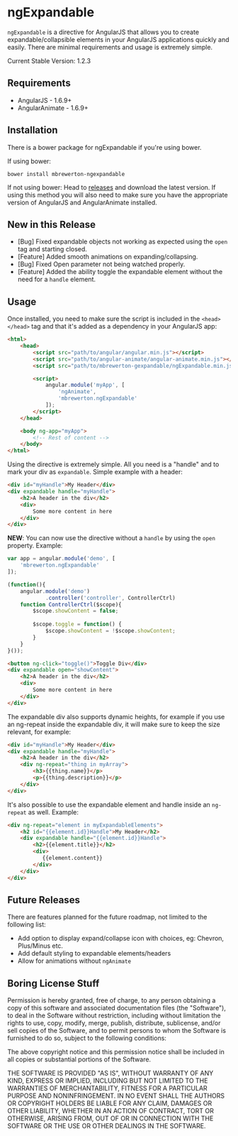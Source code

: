 # ngExpandable
`ngExpandable` is a directive for AngularJS that allows you to create expandable/collapsible elements in your AngularJS applications quickly and easily. There are minimal requirements and usage is extremely simple.

Current Stable Version: 1.2.3

## Requirements
- AngularJS - 1.6.9+ 
- AngularAnimate - 1.6.9+

## Installation
There is a bower package for ngExpandable if you're using bower.

If using bower:
```
bower install mbrewerton-ngexpandable
```

If not using bower:
Head to [releases](https://github.com/mbrewerton/NgExpandable/releases) and download the latest version. If using this method you will also need to make sure you have the appropriate version of AngularJS and AngularAnimate installed.

## New in this Release
- [Bug] Fixed expandable objects not working as expected using the `open` tag and starting closed.
- [Feature] Added smooth animations on expanding/collapsing.
- [Bug] Fixed Open parameter not being watched properly.
- [Feature] Added the ability toggle the expandable element without the need for a `handle` element.

## Usage
Once installed, you need to make sure the script is included in the `<head></head>` tag and that it's added as a dependency in your AngularJS app:
```html
<html>
    <head>
        <script src="path/to/angular/angular.min.js"></script>
        <script src="path/to/angular-animate/angular-animate.min.js"></script>
        <script src="path/to/mbrewerton-gexpandable/ngExpandable.min.js"></script>

        <script>
            angular.module('myApp', [
                'ngAnimate',
                'mbrewerton.ngExpandable'
            ]);
        </script>
    </head>

    <body ng-app="myApp">
        <!-- Rest of content -->
    </body>
</html>
```

Using the directive is extremely simple. All you need is a "handle" and to mark your div as `expandable`. Simple example with a header:

```html
<div id="myHandle">My Header</div>
<div expandable handle="myHandle">
    <h2>A header in the div</h2>
    <div>
        Some more content in here
    </div>
</div>
```

**NEW**: You can now use the directive without a `handle` by using the `open` property. Example:
```js
var app = angular.module('demo', [
    'mbrewerton.ngExpandable'
]);

(function(){            
    angular.module('demo')
            .controller('controller', ControllerCtrl)
    function ControllerCtrl($scope){
        $scope.showContent = false;
        
        $scope.toggle = function() {
            $scope.showContent = !$scope.showContent;
        }
    }            
}());
```
```html
<button ng-click="toggle()">Toggle Div</div>
<div expandable open="showContent">
    <h2>A header in the div</h2>
    <div>
        Some more content in here
    </div>
</div>
```

The expandable div also supports dynamic heights, for example if you use an ng-repeat inside the expandable div, it will make sure to keep the size relevant, for example:

```html
<div id="myHandle">My Header</div>
<div expandable handle="myHandle">
    <h2>A header in the div</h2>
    <div ng-repeat="thing in myArray">
        <h3>{{thing.name}}</p>
        <p>{{thing.description}}</p>
    </div>
</div>
```

It's also possible to use the expandable element and handle inside an `ng-repeat` as well. Example:

```html
<div ng-repeat="element in myExpandableElements">
    <h2 id="{{element.id}}Handle">My Header</h2>
    <div expandable handle="{{element.id}}Handle">
        <h2>{{element.title}}</h2>
        <div>
           {{element.content}}
        </div>
    </div>
</div>
```

## Future Releases
There are features planned for the future roadmap, not limited to the following list:
- Add option to display expand/collapse icon with choices, eg: Chevron, Plus/Minus etc.
- Add default styling to expandable elements/headers
- Allow for animations without `ngAnimate` 

## Boring License Stuff
Permission is hereby granted, free of charge, to any person obtaining a copy of this software and associated documentation files (the "Software"), to deal in the Software without restriction, including without limitation the rights to use, copy, modify, merge, publish, distribute, sublicense, and/or sell copies of the Software, and to permit persons to whom the Software is furnished to do so, subject to the following conditions:

The above copyright notice and this permission notice shall be included in all copies or substantial portions of the Software.

THE SOFTWARE IS PROVIDED "AS IS", WITHOUT WARRANTY OF ANY KIND, EXPRESS OR IMPLIED, INCLUDING BUT NOT LIMITED TO THE WARRANTIES OF MERCHANTABILITY, FITNESS FOR A PARTICULAR PURPOSE AND NONINFRINGEMENT. IN NO EVENT SHALL THE AUTHORS OR COPYRIGHT HOLDERS BE LIABLE FOR ANY CLAIM, DAMAGES OR OTHER LIABILITY, WHETHER IN AN ACTION OF CONTRACT, TORT OR OTHERWISE, ARISING FROM, OUT OF OR IN CONNECTION WITH THE SOFTWARE OR THE USE OR OTHER DEALINGS IN THE SOFTWARE.